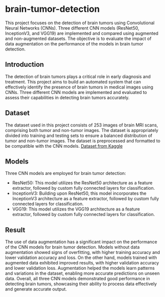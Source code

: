 # brain-tumor-detection

This project focuses on the detection of brain tumors using Convolutional Neural Networks (CNNs). Three different CNN models (ResNet50, InceptionV3, and VGG19) are implemented and compared using augmented and non-augmented datasets. The objective is to evaluate the impact of data augmentation on the performance of the models in brain tumor detection.

## Introduction
The detection of brain tumors plays a critical role in early diagnosis and treatment. This project aims to build an automated system that can effectively identify the presence of brain tumors in medical images using CNNs. Three different CNN models are implemented and evaluated to assess their capabilities in detecting brain tumors accurately.

## Dataset
The dataset used in this project consists of 253 images of brain MRI scans, comprising both tumor and non-tumor images. The dataset is appropriately divided into training and testing sets to ensure a balanced distribution of tumor and non-tumor images. The dataset is preprocessed and formatted to be compatible with the CNN models.
[Dataset from Kaggle](https://www.kaggle.com/datasets/navoneel/brain-mri-images-for-brain-tumor-detection)

## Models
Three CNN models are employed for brain tumor detection:
* ResNet50: This model utilizes the ResNet50 architecture as a feature extractor, followed by custom fully connected layers for classification.
* InceptionV3: Building upon ResNet50, this model incorporates the InceptionV3 architecture as a feature extractor, followed by custom fully connected layers for classification.
* VGG19: This model utilizes the VGG19 architecture as a feature extractor, followed by custom fully connected layers for classification.

## Result
The use of data augmentation has a significant impact on the performance of the CNN models for brain tumor detection. Models without data augmentation showed signs of overfitting, with higher training accuracy and lower validation accuracy and loss. On the other hand, models trained with augmented data exhibited improved results, with higher validation accuracy and lower validation loss. Augmentation helped the models learn patterns and variations in the dataset, enabling more accurate predictions on unseen data. Overall, all three CNN models demonstrated good performance in detecting brain tumors, showcasing their ability to process data effectively and generate accurate output.
